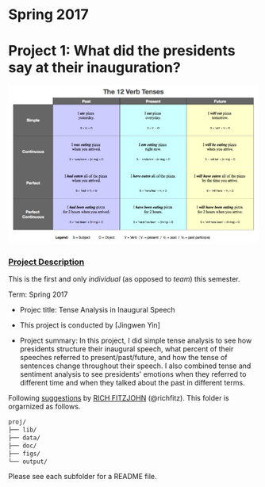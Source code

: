 # Spring 2017
# Project 1: What did the presidents say at their inauguration?

![image](figs/verbtenses.jpg)

### [Project Description](doc/)
This is the first and only *individual* (as opposed to *team*) this semester. 

Term: Spring 2017

+ Projec title: Tense Analysis in Inaugural Speech
+ This project is conducted by [Jingwen Yin]

+ Project summary: In this project, I did simple tense analysis to see how presidents structure their inaugural speech, what percent of their speeches referred to present/past/future, and how the tense of sentences change throughout their speech. I also combined tense and sentiment analysis to see presidents' emotions when they referred to different time and when they talked about the past in different terms.

Following [suggestions](http://nicercode.github.io/blog/2013-04-05-projects/) by [RICH FITZJOHN](http://nicercode.github.io/about/#Team) (@richfitz). This folder is orgarnized as follows.

```
proj/
├── lib/
├── data/
├── doc/
├── figs/
└── output/
```

Please see each subfolder for a README file.
